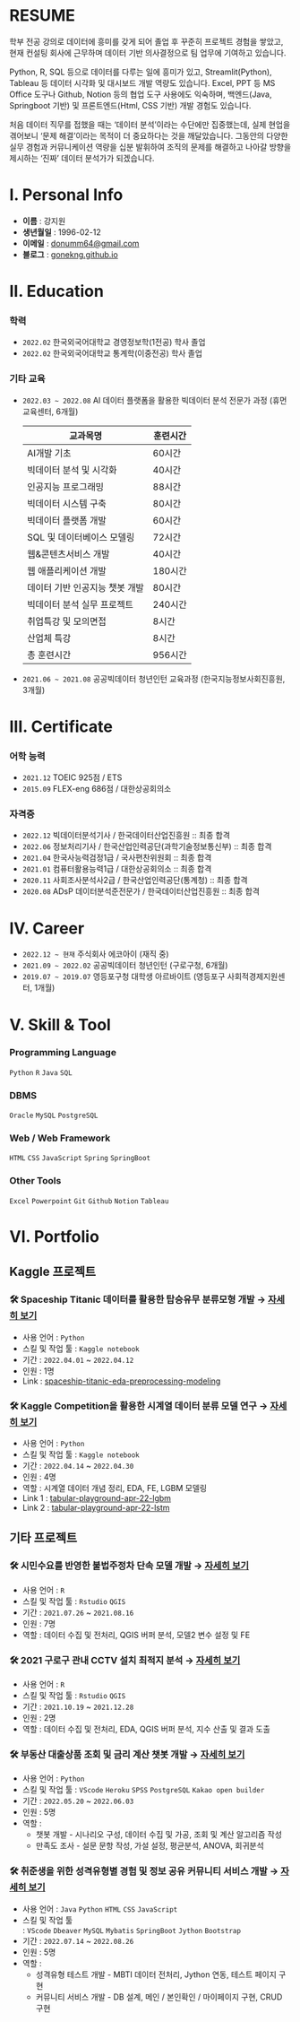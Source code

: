 # RESUME


학부 전공 강의로 데이터에 흥미를 갖게 되어 졸업 후 꾸준히 프로젝트 경험을 쌓았고,
현재 컨설팅 회사에 근무하며 데이터 기반 의사결정으로 팀 업무에 기여하고 있습니다.

Python, R, SQL 등으로 데이터를 다루는 일에 흥미가 있고,
Streamlit(Python), Tableau 등 데이터 시각화 및 대시보드 개발 역량도 있습니다.
Excel, PPT 등 MS Office 도구나 Github, Notion 등의 협업 도구 사용에도 익숙하며,
백엔드(Java, Springboot 기반) 및 프론트엔드(Html, CSS 기반) 개발 경험도 있습니다.

처음 데이터 직무를 접했을 때는 ‘데이터 분석’이라는 수단에만 집중했는데,
실제 현업을 겪어보니 ‘문제 해결’이라는 목적이 더 중요하다는 것을 깨달았습니다.
그동안의 다양한 실무 경험과 커뮤니케이션 역량을 십분 발휘하여
조직의 문제를 해결하고 나아갈 방향을 제시하는 ‘진짜’ 데이터 분석가가 되겠습니다. 



# I. Personal Info

- **이름** : 강지원
- **생년월일** : 1996-02-12
- **이메일** : donumm64@gmail.com
- **블로그** : [gonekng.github.io](http://gonekng.github.io)



# II. Education

### **학력**

- `2022.02` 한국외국어대학교 경영정보학(1전공) 학사 졸업
- `2022.02` 한국외국어대학교 통계학(이중전공) 학사 졸업

### **기타 교육**

- `2022.03 ~ 2022.08` AI 데이터 플랫폼을 활용한 빅데이터 분석 전문가 과정 (휴먼교육센터, 6개월)
    
    | 교과목명 | 훈련시간 |
    | --- | --- |
    | AI개발 기초 | 60시간 |
    | 빅데이터 분석 및 시각화 | 40시간 |
    | 인공지능 프로그래밍 | 88시간 |
    | 빅데이터 시스템 구축 | 80시간 |
    | 빅데이터 플랫폼 개발 | 60시간 |
    | SQL 및 데이터베이스 모델링 | 72시간 |
    | 웹&콘텐츠서비스 개발 | 40시간 |
    | 웹 애플리케이션 개발 | 180시간 |
    | 데이터 기반 인공지능 챗봇 개발 | 80시간 |
    | 빅데이터 분석 실무 프로젝트 | 240시간 |
    | 취업특강 및 모의면접 | 8시간 |
    | 산업체 특강 | 8시간 |
    | 총 훈련시간 | 956시간 |

- `2021.06 ~ 2021.08` 공공빅데이터 청년인턴 교육과정 (한국지능정보사회진흥원, 3개월)



# III. Certificate

### **어학 능력**

- `2021.12` TOEIC 925점 / ETS
- `2015.09` FLEX-eng 686점 / 대한상공회의소


### **자격증**

- `2022.12` 빅데이터분석기사 / 한국데이터산업진흥원 :: 최종 합격
- `2022.06` 정보처리기사 / 한국산업인력공단(과학기술정보통신부) :: 최종 합격
- `2021.04` 한국사능력검정1급 / 국사편찬위원회 :: 최종 합격
- `2021.01` 컴퓨터활용능력1급 / 대한상공회의소 :: 최종 합격
- `2020.11` 사회조사분석사2급 / 한국산업인력공단(통계청) :: 최종 합격
- `2020.08` ADsP 데이터분석준전문가 / 한국데이터산업진흥원 :: 최종 합격



# IV.  Career

- `2022.12 ~ 현재` 주식회사 에코아이 (재직 중)
- `2021.09 ~ 2022.02` 공공빅데이터 청년인턴 (구로구청, 6개월)
- `2019.07 ~ 2019.07` 영등포구청 대학생 아르바이트 (영등포구 사회적경제지원센터, 1개월)



# **V. Skill & Tool**

### **Programming Language**

`Python` `R` `Java` `SQL`

### DBMS

`Oracle` `MySQL` `PostgreSQL`

### **Web / Web Framework**

`HTML` `CSS` `JavaScript` `Spring` `SpringBoot`

### **Other Tools**

`Excel` `Powerpoint` `Git` `Github` `Notion` `Tableau`


# **VI. Portfolio**

## **Kaggle 프로젝트**

### **🛠 Spaceship Titanic 데이터를 활용한 탑승유무 분류모형 개발 → [자세히 보기](https://github.com/gonekng/Project/tree/main/Kaggle_Project/Spaceship_Titanic)**

- 사용 언어 : `Python`
- 스킬 및 작업 툴 : `Kaggle notebook`
- 기간 : `2022.04.01` ~ `2022.04.12`
- 인원 : 1명
- Link : [spaceship-titanic-eda-preprocessing-modeling](https://www.kaggle.com/code/jiwonkng/spaceship-titanic-eda-preprocessing-modeling)

### **🛠 Kaggle Competition을 활용한 시계열 데이터 분류 모델 연구 → [자세히 보기](https://github.com/gonekng/Project/tree/main/Kaggle_Project/TPS_Apr22)**

- 사용 언어 : `Python`
- 스킬 및 작업 툴 : `Kaggle notebook`
- 기간 : `2022.04.14` ~ `2022.04.30`
- 인원 : 4명
- 역할 : 시계열 데이터 개념 정리, EDA, FE, LGBM 모델링
- Link 1 : [tabular-playground-apr-22-lgbm](https://www.kaggle.com/code/jiwonkng/tabular-playground-apr-22)
- Link 2 : [tabular-playground-apr-22-lstm](https://www.kaggle.com/code/taehyeon0915/tabular-playground-apr-22-lstm)


## **기타 프로젝트**

### **🛠 시민수요를 반영한 불법주정차 단속 모델 개발 → [자세히 보기](https://github.com/gonekng/Project/tree/main/Illegal_Parking_Crackdown)**

- 사용 언어 : `R`
- 스킬 및 작업 툴 : `Rstudio` `QGIS`
- 기간 : `2021.07.26` ~ `2021.08.16`
- 인원 : 7명
- 역할 : 데이터 수집 및 전처리, QGIS 버퍼 분석, 모델2 변수 설정 및 FE

### **🛠 2021 구로구 관내 CCTV 설치 최적지 분석 → [자세히 보기](https://github.com/gonekng/Project/tree/main/CCTV_Optimization)**

- 사용 언어 : `R`
- 스킬 및 작업 툴 : `Rstudio` `QGIS`
- 기간 : `2021.10.19` ~ `2021.12.28`
- 인원 : 2명
- 역할 : 데이터 수집 및 전처리, EDA, QGIS 버퍼 분석, 지수 산출 및 결과 도출

### **🛠 부동산 대출상품 조회 및 금리 계산 챗봇 개발 → [자세히 보기](https://github.com/gonekng/Project/tree/main/Estate_Loan_Chatbot)**

- 사용 언어 : `Python`
- 스킬 및 작업 툴 : `VScode` `Heroku` `SPSS` `PostgreSQL` `Kakao open builder`
- 기간 : `2022.05.20` ~ `2022.06.03`
- 인원 : 5명
- 역할 :
    - 챗봇 개발 - 시나리오 구성, 데이터 수집 및 가공, 조회 및 계산 알고리즘 작성
    - 만족도 조사 - 설문 문항 작성, 가설 설정, 평균분석, ANOVA, 회귀분석

### **🛠 취준생을 위한 성격유형별 경험 및 정보 공유 커뮤니티 서비스 개발 → [자세히 보기](https://github.com/gonekng/Project/tree/main/Job_Seeker_Community)**

- 사용 언어 : `Java` `Python` `HTML` `CSS` `JavaScript`
- 스킬 및 작업 툴 : `VScode` `Dbeaver` `MySQL` `Mybatis` `SpringBoot` `Jython` `Bootstrap`
- 기간 : `2022.07.14` ~ `2022.08.26`
- 인원 : 5명
- 역할 :
    - 성격유형 테스트 개발 - MBTI 데이터 전처리, Jython 연동, 테스트 페이지 구현
    - 커뮤니티 서비스 개발 - DB 설계, 메인 / 본인확인 / 마이페이지 구현, CRUD 구현